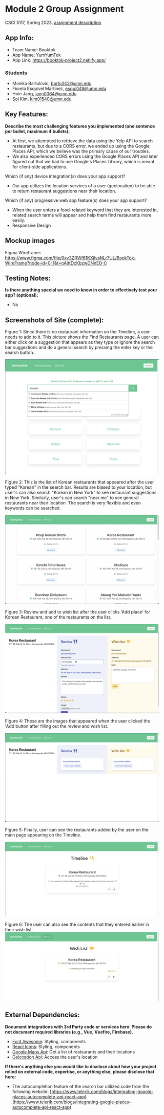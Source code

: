 # Module 2 Group Assignment

CSCI 5117, Spring 2023, [assignment description](https://canvas.umn.edu/courses/355584/pages/project-2)

## App Info:

* Team Name: Booktok
* App Name: YumYumTok
* App Link: <https://booktok-project2.netlify.app/>

### Students

* Monika Bartulovic, bartu043@umn.edu
* Fiorela Esquivel Martinez, esqui049@umn.edu
* Hoin Jang, jang0064@umn.edu
* Sol Kim, kim01540@umn.edu


## Key Features:

**Describe the most challenging features you implemented
(one sentence per bullet, maximum 4 bullets):**

* At first, we attempted to retrieve the data using the Yelp API to search restaurants, but due to a CORS error, we ended up using the Google Places API, which we believe was the primary cause of our troubles.
* We also experienced CORS errors using the Google Places API and later figured out that we had to use Google's Places Library, which is meant for client-side applications. 

Which (if any) device integration(s) does your app support?

* Our app utilizes the location services of a user (geolocation) to be able to return restaurant suggestions near their location. 

Which (if any) progressive web app feature(s) does your app support?

* When the user enters a food-related keyword that they are interested in, related search terms will appear and help them find restaurants more easily.
* Responsive Design



## Mockup images

Figma Wireframe: https://www.figma.com/file/0xv3ZRWf61KXjlvsNLr7UL/BookTok-WireFrame?node-id=0-1&t=gAittDcKbzwDNnEO-0


## Testing Notes:

**Is there anything special we need to know in order to effectively test your app? (optional):**

* No

## Screenshots of Site (complete):
Figure 1: Since there is no restaurant information on the Timeline, a user needs to add to it. This picture shows the Find Restaurants page. 
A user can either click on a suggestion that appears as they type or ignore the search bar suggestions and do a general search by pressing the
enter key or the search button. 

![](/nextjs-starter/static/FindRestaurants.jpeg)

Figure 2: This is the list of Korean restaurants that appeared after the user typed "Korean" in the search bar. Results are biased to your location, 
but user's can also search "Korean in New York" to see restaurant suggestions in New York. Similarly, user's can search "near me" to see general 
restaurants near their location. The search is very flexible and even keywords can be searched. 

![](/nextjs-starter/static/RestaurantLists.jpeg)

Figure 3: Review and add to wish list after the user clicks 'Add place' for Korean Restaurant, one of the restaurants on the list.

![](/nextjs-starter/static/Review.jpeg)

Figure 4: These are the images that appeared when the user clicked the 'Add'button after filling out the review and wish list.

![](/nextjs-starter/static/AfterClicking.jpeg)

Figure 5: Finally, user can see the restaurants added by the user on the main page appearing on the Timeline. 

![](/nextjs-starter/static/Timeline.jpeg)

Figure 6: The user can also see the contents that they entered earlier in their wish list.
![](/nextjs-starter/static/WishList.jpeg)





## External Dependencies:

**Document integrations with 3rd Party code or services here.
Please do not document required libraries (e.g., Vue, Vuefire, Firebase).**

* [Font Awesome](https://fontawesome.com/): Styling, components
* [React Icons](https://react-icons.github.io/react-icons/): Styling, components
* [Google Maps Api](https://mapsplatform.google.com/?utm_source=search&utm_medium=googleads&utm_campaign=brand_core_exa_desk_mobile_us&gad=1&gclid=CjwKCAjwxr2iBhBJEiwAdXECw1nmUt1ONu7nYh5VrzdUvheIJCWWHBWV8rhHddX-VLNrBN4z8qG5oRoCPV8QAvD_BwE&gclsrc=aw.ds): Get a list of restaurants and their locations
* [Gelocation Api](https://developer.mozilla.org/en-US/docs/Web/API/Geolocation_API): Access the user's location

**If there's anything else you would like to disclose about how your project
relied on external code, expertise, or anything else, please disclose that
here:**

* The autocompletion feature of the search bar utilized code from the following website: [https://www.telerik.com/blogs/integrating-google-places-autocomplete-api-react-app] (https://www.telerik.com/blogs/integrating-google-places-autocomplete-api-react-app)

